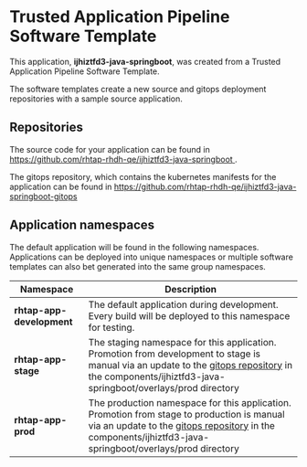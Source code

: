 # Trusted Application Pipeline Software Template

This application, **ijhiztfd3-java-springboot**, was created from a Trusted Application Pipeline Software Template.

The software templates create a new source and gitops deployment repositories with a sample source application. 

## Repositories

The source code for your application can be found in [https://github.com/rhtap-rhdh-qe/ijhiztfd3-java-springboot ](https://github.com/rhtap-rhdh-qe/ijhiztfd3-java-springboot ).
 
The gitops repository, which contains the kubernetes manifests for the application can be found in 
[https://github.com/rhtap-rhdh-qe/ijhiztfd3-java-springboot-gitops ](https://github.com/rhtap-rhdh-qe/ijhiztfd3-java-springboot-gitops ) 

## Application namespaces 

The default application will be found in the following namespaces. Applications can be deployed into unique namespaces or multiple software templates can also bet generated into the same group namespaces.  

|  Namespace   |  Description   |  
| -------- | -------- |   
| **rhtap-app-development** | The default application during development. Every build will be deployed to this namespace for testing. | 
| **rhtap-app-stage** | The staging namespace for this application. Promotion from development to stage is manual via an update to the [gitops repository](https://github.com/rhtap-rhdh-qe/ijhiztfd3-java-springboot-gitops ) in the components/ijhiztfd3-java-springboot/overlays/prod directory |  
| **rhtap-app-prod** | The production namespace for this application. Promotion from stage to production is manual via an update to the [gitops repository](https://github.com/rhtap-rhdh-qe/ijhiztfd3-java-springboot-gitops ) in the components/ijhiztfd3-java-springboot/overlays/prod directory | 